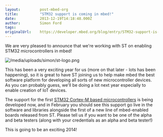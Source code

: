 ```yaml
---
layout:         post-mbed-org
title:          "STM32 support is coming in mbed!"
date:           2013-12-19T14:18:48.000Z
author:         Simon Ford
tags:           
originalUrl:    https://developer.mbed.org/blog/entry/STM32-support-is-coming-in-mbed/
---
```


<p>
  We are very pleased to announce that we're working with ST on
  enabling STM32 microcontrollers in mbed!
</p>
<p>
  <img src=
  "https://developer.mbed.org/media/uploads/simon/st-logo.png" alt=
  "/media/uploads/simon/st-logo.png" title=
  "/media/uploads/simon/st-logo.png">
</p>
<p>
  This has been a very exciting year for us (more on that later -
  lots has been happening), so it is great to have ST joining us to
  help make mbed the best software platform for developing all
  sorts of new microcontroller devices. As you can probably guess,
  we'll be doing a lot next year especially to enable creation of
  IoT devices.
</p>
<p>
  The support for the first <a href=
  "http://www.st.com/web/en/catalog/mmc/FM141/SC1169" rel=
  "nofollow">STM32 Cortex-M based microcontrollers</a> is being
  developed now, and in February you should see this support go
  live in the software and libraries alongside the first of a new
  line of mbed-enabled boards released from ST. Please tell us if
  you want to be one of the alpha and beta testers (along with your
  credentials as an alpha and beta tester!)
</p>
<p>
  This is going to be an exciting 2014!
</p>


